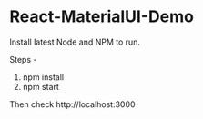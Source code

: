 # React-MaterialUI-Demo

Install latest Node and NPM to run.

Steps - 
1. npm install
2. npm start

Then check http://localhost:3000
